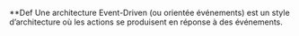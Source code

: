 **Def Une architecture Event-Driven (ou orientée événements) est un style d’architecture où les actions se produisent en réponse à des événements.

